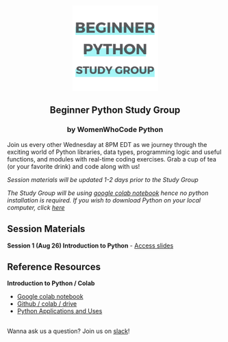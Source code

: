 


<p align="center"><img height="200" src="images/Beginner_Python_Study_Group_GitHub.png">
<h2 align="center" margin-bottom="0"><b>Beginner Python Study Group</b></h3>
<h3 align="center" margin-top="0">by WomenWhoCode Python</h3>
</p>

Join us every other Wednesday at 8PM EDT as we journey through the exciting world of Python libraries, data types, programming logic and useful functions, and modules with real-time coding exercises. Grab a cup of tea (or your favorite drink) and code along with us!

*Session materials will be updated 1-2 days prior to the Study Group*  

*The Study Group will be using [google colab notebook](https://colab.research.google.com/notebooks/intro.ipynb) hence no python installation is required. If you wish to download Python on your local computer, click [here](https://www.python.org/downloads/)*

<!-- <p align="center"><img align="center" height="300" src="images/Beginner_Python_Session_Dates.png"></p> -->


##

## **Session Materials**  

<!-- Open the Google Colab notebook by clicking the link below. Before you start exploring, go to *__File__* -> *__Save a Copy in Drive__* on the browser to make a copy of the original notebook on your own Google Drive. -->

**Session 1 (Aug 26) Introduction to Python** - [Access slides](https://docs.google.com/presentation/d/1Ldog_W168zEWa5Qb0jbRfOooOwJ4FVaQWEQcf7uSglY/edit?usp=sharing)  
<!--
**Session 2 (Sep 9) Python Libraries** - [Access colab notebook](https://colab.research.google.com/github/nuageklow/WWCodePython_BeginnerSeries/blob/master/WWCode_BeginnerPythonStudyGroup_week2.ipynb)   -->


## **Reference Resources**  
**Introduction to Python / Colab**
* [Google colab notebook](https://colab.research.google.com/github/googlecolab/colabtools/blob/master/notebooks/colab-github-demo.ipynb)  
* [Github / colab / drive](https://towardsdatascience.com/google-drive-google-colab-github-dont-just-read-do-it-5554d5824228)  
* [Python Applications and Uses](https://www.upgrad.com/blog/python-applications-in-real-world)  

<!-- **Python Libraries**  
* [pip install](https://datatofish.com/install-package-python-using-pip/)  
* [How to use Python libraries](https://note.nkmk.me/en/python-package-version/)
* [Python Modules](https://docs.python.org/3/tutorial/modules.html)   -->


##   

Wanna ask us a question? Join us on [slack](link-to-be-inserted)!
